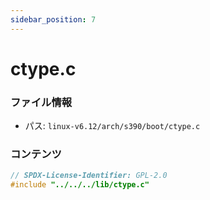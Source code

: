 ```yaml
---
sidebar_position: 7
---
```

# ctype.c

### ファイル情報

- パス: `linux-v6.12/arch/s390/boot/ctype.c`

### コンテンツ

```c
// SPDX-License-Identifier: GPL-2.0
#include "../../../lib/ctype.c"

```
